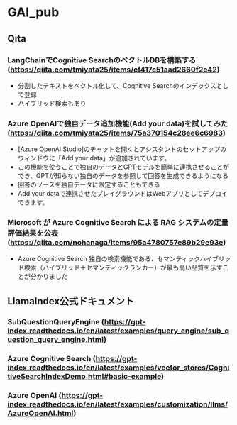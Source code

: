 # GAI_pub

## Qita
### LangChainでCognitive SearchのベクトルDBを構築する (https://qiita.com/tmiyata25/items/cf417c51aad2660f2c42)
- 分割したテキストをベクトル化して、Cognitive Searchのインデックスとして登録
- ハイブリッド検索もあり  

### Azure OpenAIで独自データ追加機能(Add your data)を試してみた (https://qiita.com/tmiyata25/items/75a370154c28ee6c6983)
- [Azure OpenAI Studio]のチャットを開くとアシスタントのセットアップのウィンドウに「Add your data」が追加されています。
- この機能を使うことで独自のデータとGPTモデルを簡単に連携させることができ、GPTが知らない独自のデータを参照して回答を生成できるようになる
- 回答のソースを独自データに限定することもできる
- Add your dataで連携させたプレイグラウンドはWebアプリとしてデプロイできます。

### Microsoft が Azure Cognitive Search による RAG システムの定量評価結果を公表 (https://qiita.com/nohanaga/items/95a4780757e89b29e93e)
- Azure Cognitive Search 独自の検索機能である、セマンティックハイブリッド検索（ハイブリッド＋セマンティックランカー）が最も高い品質を示すことが分かりました

## LlamaIndex公式ドキュメント
### SubQuestionQueryEngine (https://gpt-index.readthedocs.io/en/latest/examples/query_engine/sub_question_query_engine.html)
### Azure Cognitive Search (https://gpt-index.readthedocs.io/en/latest/examples/vector_stores/CognitiveSearchIndexDemo.html#basic-example)
### Azure OpenAI (https://gpt-index.readthedocs.io/en/latest/examples/customization/llms/AzureOpenAI.html)